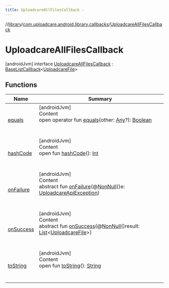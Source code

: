 ```yaml
---
title: UploadcareAllFilesCallback -
---
```

//[library](../../index.md)/[com.uploadcare.android.library.callbacks](../index.md)/[UploadcareAllFilesCallback](index.md)



# UploadcareAllFilesCallback  
 [androidJvm] interface [UploadcareAllFilesCallback](index.md) : [BaseListCallback](../-base-list-callback/index.md)<[UploadcareFile](../../com.uploadcare.android.library.api/-uploadcare-file/index.md)>    


## Functions  
  
|  Name|  Summary| 
|---|---|
| <a name="kotlin/Any/equals/#kotlin.Any?/PointingToDeclaration/"></a>[equals](../../com.uploadcare.android.library.utils/-moshi-adapter/index.md#%5Bkotlin%2FAny%2Fequals%2F%23kotlin.Any%3F%2FPointingToDeclaration%2F%5D%2FFunctions%2F2103969333)| <a name="kotlin/Any/equals/#kotlin.Any?/PointingToDeclaration/"></a>[androidJvm]  <br>Content  <br>open operator fun [equals](../../com.uploadcare.android.library.utils/-moshi-adapter/index.md#%5Bkotlin%2FAny%2Fequals%2F%23kotlin.Any%3F%2FPointingToDeclaration%2F%5D%2FFunctions%2F2103969333)(other: [Any](https://kotlinlang.org/api/latest/jvm/stdlib/kotlin/-any/index.html)?): [Boolean](https://kotlinlang.org/api/latest/jvm/stdlib/kotlin/-boolean/index.html)  <br><br><br>
| <a name="kotlin/Any/hashCode/#/PointingToDeclaration/"></a>[hashCode](../../com.uploadcare.android.library.utils/-moshi-adapter/index.md#%5Bkotlin%2FAny%2FhashCode%2F%23%2FPointingToDeclaration%2F%5D%2FFunctions%2F2103969333)| <a name="kotlin/Any/hashCode/#/PointingToDeclaration/"></a>[androidJvm]  <br>Content  <br>open fun [hashCode](../../com.uploadcare.android.library.utils/-moshi-adapter/index.md#%5Bkotlin%2FAny%2FhashCode%2F%23%2FPointingToDeclaration%2F%5D%2FFunctions%2F2103969333)(): [Int](https://kotlinlang.org/api/latest/jvm/stdlib/kotlin/-int/index.html)  <br><br><br>
| <a name="com.uploadcare.android.library.callbacks/BaseCallback/onFailure/#com.uploadcare.android.library.exceptions.UploadcareApiException/PointingToDeclaration/"></a>[onFailure](../-base-callback/on-failure.md)| <a name="com.uploadcare.android.library.callbacks/BaseCallback/onFailure/#com.uploadcare.android.library.exceptions.UploadcareApiException/PointingToDeclaration/"></a>[androidJvm]  <br>Content  <br>abstract fun [onFailure](../-base-callback/on-failure.md)(@[NonNull](https://developer.android.com/reference/kotlin/androidx/annotation/NonNull.html)()e: [UploadcareApiException](../../com.uploadcare.android.library.exceptions/-uploadcare-api-exception/index.md))  <br><br><br>
| <a name="com.uploadcare.android.library.callbacks/BaseCallback/onSuccess/#kotlin.collections.List[com.uploadcare.android.library.api.UploadcareFile]/PointingToDeclaration/"></a>[onSuccess](../-upload-files-callback/index.md#%5Bcom.uploadcare.android.library.callbacks%2FBaseCallback%2FonSuccess%2F%23kotlin.collections.List%5Bcom.uploadcare.android.library.api.UploadcareFile%5D%2FPointingToDeclaration%2F%5D%2FFunctions%2F2103969333)| <a name="com.uploadcare.android.library.callbacks/BaseCallback/onSuccess/#kotlin.collections.List[com.uploadcare.android.library.api.UploadcareFile]/PointingToDeclaration/"></a>[androidJvm]  <br>Content  <br>abstract fun [onSuccess](../-upload-files-callback/index.md#%5Bcom.uploadcare.android.library.callbacks%2FBaseCallback%2FonSuccess%2F%23kotlin.collections.List%5Bcom.uploadcare.android.library.api.UploadcareFile%5D%2FPointingToDeclaration%2F%5D%2FFunctions%2F2103969333)(@[NonNull](https://developer.android.com/reference/kotlin/androidx/annotation/NonNull.html)()result: [List](https://kotlinlang.org/api/latest/jvm/stdlib/kotlin.collections/-list/index.html)<[UploadcareFile](../../com.uploadcare.android.library.api/-uploadcare-file/index.md)>)  <br><br><br>
| <a name="kotlin/Any/toString/#/PointingToDeclaration/"></a>[toString](../../com.uploadcare.android.library.utils/-moshi-adapter/index.md#%5Bkotlin%2FAny%2FtoString%2F%23%2FPointingToDeclaration%2F%5D%2FFunctions%2F2103969333)| <a name="kotlin/Any/toString/#/PointingToDeclaration/"></a>[androidJvm]  <br>Content  <br>open fun [toString](../../com.uploadcare.android.library.utils/-moshi-adapter/index.md#%5Bkotlin%2FAny%2FtoString%2F%23%2FPointingToDeclaration%2F%5D%2FFunctions%2F2103969333)(): [String](https://kotlinlang.org/api/latest/jvm/stdlib/kotlin/-string/index.html)  <br><br><br>

